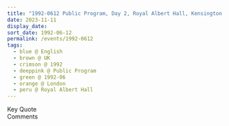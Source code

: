 ```yaml
---
title: "1992-0612 Public Program, Day 2, Royal Albert Hall, Kensington Gore, South Kensington, London SW7 2AP, UK"
date: 2023-11-11
display_date: 
sort_date: 1992-06-12
permalink: /events/1992-0612
tags:
  - blue @ English
  - brown @ UK
  - crimson @ 1992
  - deeppink @ Public Program
  - green @ 1992-06
  - orange @ London
  - peru @ Royal Albert Hall
---
```


<wave-list>
  <list-title color="green" width="75">Key Quote</list-title>
  <list-item color="BlanchedAlmond"  width="200"></list-item>
  <list-item color="Lavender"></list-item>
  <list-item color="BlanchedAlmond"></list-item>
</wave-list>

<br>

<wave-list>
  <list-title color="green" width="75">Comments</list-title>
  <list-item color="BlanchedAlmond"  width="200"></list-item>
  <list-item color="Lavender"></list-item>
  <list-item color="BlanchedAlmond"></list-item>
</wave-list>